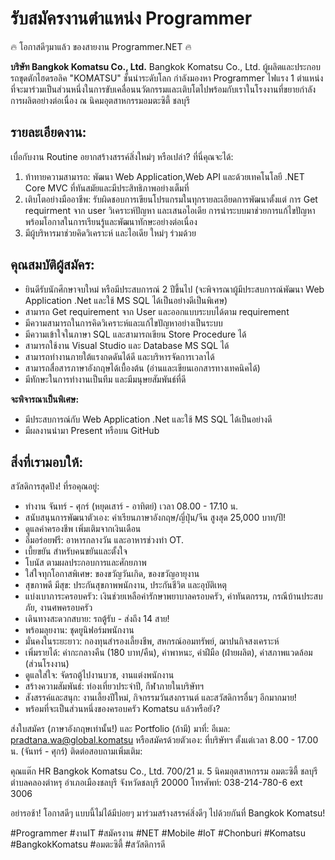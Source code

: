 # รับสมัครงานตำแหน่ง Programmer
🔥 โอกาสดีๆมาแล้ว ของสายงาน Programmer.NET 🔥

**บริษัท Bangkok Komatsu Co., Ltd.**
     Bangkok Komatsu Co., Ltd. ผู้ผลิตและประกอบรถขุดตักไฮดรอลิค "KOMATSU" ชั้นนำระดับโลก กำลังมองหา Programmer ไฟแรง 1 ตำแหน่ง 
ที่จะมาร่วมเป็นส่วนหนึ่งในการขับเคลื่อนนวัตกรรมและเติบโตไปพร้อมกับเราในโรงงานที่ขยายกำลังการผลิตอย่างต่อเนื่อง ณ นิคมอุตสาหกรรมอมตะซิตี้ ชลบุรี
  
## รายละเอียดงาน:
เบื่อกับงาน Routine อยากสร้างสรรค์สิ่งใหม่ๆ หรือเปล่า? ที่นี่คุณจะได้:
1) ท้าทายความสามารถ: พัฒนา  Web Application,Web API และด้วยเทคโนโลยี .NET Core MVC ที่ทันสมัยและมีประสิทธิภาพอย่างเต็มที่
2) เติบโตอย่างมืออาชีพ: รับผิดชอบการเขียนโปรแกรมในทุกรายละเอียดการพัฒนาตั้งแต่ การ  Get requirment จาก user 
วิเคราะห์ปัญหา และเสนอไอเดีย การนำระบบมาช่วยการแก้ไขปัญหา พร้อมโอกาสในการเรียนรู้และพัฒนาทักษะอย่างต่อเนื่อง
3) มีผู้บริหารมาช่วยคิดวิเคราะห์ และไอเดีย ใหม่ๆ ร่วมด้วย
 
## คุณสมบัติผู้สมัคร:
* ยินดีรับนักศึกษาจบใหม่ หรือมีประสบการณ์ 2 ปีขึ้นไป (จะพิจารณาผู้มีประสบการณ์พัฒนา Web Application .Net และใช้ MS SQL ได้เป็นอย่างดีเป็นพิเศษ)
* สามารถ Get requirement จาก User และออกแบบระบบได้ตาม requirement
* มีความสามารถในการคิดวิเคราะห์และแก้ไขปัญหาอย่างเป็นระบบ
* มีความเข้าใจในภาษา SQL และสามารถเขียน Store Procedure ได้
* สามารถใช้งาน Visual Studio และ Database MS SQL ได้
* สามารถทำงานภายใต้แรงกดดันได้ดี และบริหารจัดการเวลาได้
* สามารถสื่อสารภาษาอังกฤษได้เบื้องต้น (อ่านและเขียนเอกสารทางเทคนิคได้)
* มีทักษะในการทำงานเป็นทีม และมีมนุษยสัมพันธ์ที่ดี

**จะพิจารณาเป็นพิเศษ:** 
* มีประสบการณ์กับ Web Application .Net และใช้ MS SQL ได้เป็นอย่างดี
* มีผลงานนำมา Present หรือบน GitHub

## สิ่งที่เรามอบให้:

สวัสดิการสุดปัง! ที่รอคุณอยู่:

* ทำงาน จันทร์ - ศุกร์ (หยุดเสาร์ - อาทิตย์) เวลา 08.00 - 17.10 น.
* สนับสนุนการพัฒนาตัวเอง: ค่าเรียนภาษาอังกฤษ/ญี่ปุ่น/จีน สูงสุด 25,000 บาท/ปี!
* ดูแลค่าครองชีพ เพิ่มเติมจากเงินเดือน
* อิ่มอร่อยฟรี: อาหารกลางวัน และอาหารช่วงทำ OT.
* เบี้ยขยัน สำหรับคนขยันและตั้งใจ
* โบนัส ตามผลประกอบการและศักยภาพ
* ใส่ใจทุกโอกาสพิเศษ: ของขวัญวันเกิด, ของขวัญอายุงาน
* สุขภาพดี มีสุข: ประกันสุขภาพพนักงาน, ประกันชีวิต และอุบัติเหตุ
* แบ่งเบาภาระครอบครัว: เงินช่วยเหลือค่ารักษาพยาบาลครอบครัว, ค่าทันตกรรม, กรณีบ้านประสบภัย, งานศพครอบครัว
* เดินทางสะดวกสบาย: รถตู้รับ - ส่งถึง 14 สาย!
* พร้อมลุยงาน: ชุดยูนิฟอร์มพนักงาน
* มั่นคงในระยะยาว: กองทุนสำรองเลี้ยงชีพ, สหกรณ์ออมทรัพย์, ฌาปนกิจสงเคราะห์
* เพิ่มรายได้: ค่ากะกลางคืน (180 บาท/คืน), ค่าพาหนะ, ค่าฝีมือ (ฝ่ายผลิต), ค่าสภาพแวดล้อม (ส่วนโรงงาน)
* ดูแลใส่ใจ: จัดรถตู้ไปงานบวช, งานแต่งพนักงาน
* สร้างความสัมพันธ์: ท่องเที่ยวประจำปี, กีฬาภายในบริษัทฯ
* สังสรรค์และสนุก: งานเลี้ยงปีใหม่, กิจกรรมวันสงกรานต์ และสวัสดิการอื่นๆ อีกมากมาย!
* พร้อมที่จะเป็นส่วนหนึ่งของครอบครัว Komatsu แล้วหรือยัง?

ส่งใบสมัคร (ภาษาอังกฤษเท่านั้น!) และ Portfolio (ถ้ามี) มาที่:
อีเมล: pradtana.wa@global.komatsu
หรือสมัครด้วยตัวเอง: ที่บริษัทฯ ตั้งแต่เวลา 8.00 - 17.00 น. (จันทร์ - ศุกร์)
ติดต่อสอบถามเพิ่มเติม:

คุณแต๊ก HR
Bangkok Komatsu Co., Ltd.
700/21 ม. 5 นิคมอุตสาหกรรม อมตะซิตี้ ชลบุรี
ตำบลคลองตำหรุ อำเภอเมืองชลบุรี จังหวัดชลบุรี 20000
โทรศัพท์: 038-214-780-6 ext 3006

อย่ารอช้า! โอกาสดีๆ แบบนี้ไม่ได้มีบ่อยๆ มาร่วมสร้างสรรค์สิ่งดีๆ ไปด้วยกันที่ Bangkok Komatsu!

#Programmer #งานIT #สมัครงาน #NET #Mobile #IoT #Chonburi #Komatsu #BangkokKomatsu #อมตะซิตี้ #สวัสดิการดี
